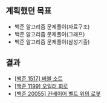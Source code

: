 ## 계획했던 목표
- 백준 알고리즘 문제풀이(자료구조)
- 백준 알고리즘 문제풀이(그래프)
- 백준 알고리즘 문제풀이(삼성기출)

## 결과
- [[백준 1517] 버블 소트](https://blog.naver.com/kerochuu/222138774811)
- [[백준 1199] 오일러 회로](https://blog.naver.com/kerochuu/222138803003)
- [[백준 20055] 컨베이어 벨트 위의 로봇](https://blog.naver.com/kerochuu/222139037576)